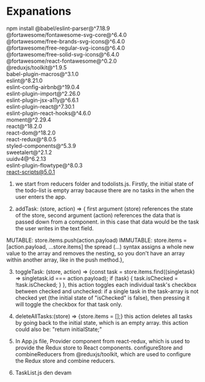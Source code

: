# Expanations

npm install @babel/eslint-parser@^7.18.9 \
 @fortawesome/fontawesome-svg-core@^6.4.0 \
 @fortawesome/free-brands-svg-icons@^6.4.0 \
 @fortawesome/free-regular-svg-icons@^6.4.0 \
 @fortawesome/free-solid-svg-icons@^6.4.0 \
 @fortawesome/react-fontawesome@^0.2.0 \
 @reduxjs/toolkit@^1.9.5 \
 babel-plugin-macros@^3.1.0 \
 eslint@^8.21.0 \
 eslint-config-airbnb@^19.0.4 \
 eslint-plugin-import@^2.26.0 \
 eslint-plugin-jsx-a11y@^6.6.1 \
 eslint-plugin-react@^7.30.1 \
 eslint-plugin-react-hooks@^4.6.0 \
 moment@^2.29.4 \
 react@^18.2.0 \
 react-dom@^18.2.0 \
 react-redux@^8.0.5 \
 styled-components@^5.3.9 \
 sweetalert@^2.1.2 \
 uuidv4@^6.2.13 \
 eslint-plugin-flowtype@^8.0.3 \
 react-scripts@5.0.1

1. we start from reducers folder and todolists.js. Firstly, the initial state of the todo-list is empty array bacause there are no tasks in the when the user enters the app.

2. addTask: (store, action) => {
   first argument (store) references the state of the store, second
   argument (action) references the data that is passed down from a component.
   in this case that data would be the task the user writes in the text field.

MUTABLE:
store.items.push(action.payload)
IMMUTABLE:
store.items = [action.payload, ...store.items]
the spread (...) syntax assigns a whole new value to the array and removes the nesting,
so you don't have an array within another array, like in the push method.},

3. toggleTask: (store, action) => {const task = store.items.find((singletask) => singletask.id === action.payload);
   if (task) {
   task.isChecked = !task.isChecked;
   }
   },
   this action toggles each individual task's checkbox between checked and unchecked:
   if a single task in the task-array is not checked yet (the initial state of "isChecked" is false), then pressing it will toggle the checkbox for that task only.

4. deleteAllTasks:(store) => {store.items = [];}
   this action deletes all tasks by going back to the initial state, which is an empty array.
   this action could also be: "return initialState;"

5. In App.js file, Provider component from react-redux, which is used to provide the Redux store to React components. configureStore and combineReducers from @reduxjs/toolkit, which are used to configure the Redux store and combine reducers.

6. TaskList.js den devam
